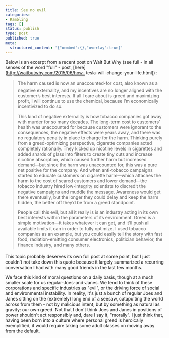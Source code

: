 ```yaml
---
title: See no evil
categories:
- Rambling
tags: []
status: publish
type: post
published: true
meta:
  structured_content: '{"oembed":{},"overlay":true}'
---
```


Below is an excerpt from a recent post on Wait But Why (see full - in all
senses of the word "full" - post, [here](http://waitbutwhy.com/2015/06/how-
tesla-will-change-your-life.html)) :

> The harm caused is now an unaccounted-for cost, also known as a negative
externality, and my incentives are no longer aligned with the customer’s best
interests. If all I care about is greed and maximizing profit, I will continue
to use the chemical, because I’m economically incentivized to do so.  
>  
> This kind of negative externality is how tobacco companies got away with
murder for so many decades. The long-term cost to customers’ health was
unaccounted for because customers were ignorant to the consequences, the
negative effects were years away, and there was no regulatory penalty in place
to charge for the harm. Thinking purely from a greed-optimizing perspective,
cigarette companies acted completely rationally. They kicked up nicotine
levels in cigarettes and added shards of glass into filters to create tiny
cuts and increase nicotine absorption, which caused further harm but increased
demand—but since the harm was unaccounted for, this was a pure net positive
for the company. And when anti-tobacco campaigns started to educate customers
on cigarette harm—which attaches the harm to the cost of scared customers and
lower demand—the tobacco industry hired low-integrity scientists to discredit
the negative campaigns and muddle the message. Awareness would get there
eventually, but the longer they could delay and keep the harm hidden, the
better off they’d be from a greed standpoint.  
>  
> People call this evil, but all it really is is an industry acting in its own
best interests within the parameters of its environment. Greed is a simple
motivation—it takes whatever it can get, and it’ll push all available limits
it can in order to fully optimize. I used tobacco companies as an example, but
you could easily tell the story with fast food, radiation-emitting consumer
electronics, politician behavior, the finance industry, and many others.

This topic probably deserves its own full post at some point, but I just
couldn't not take down this quote because it largely summarized a recurring
conversation I had with many good friends in the last few months.

We face this kind of moral questions on a daily basis, though at a much
smaller scale for us regular-Joes-and-Janes. We tend to think of these
corporations and specific industries as "evil", or the driving force of social
and environmental instability. In reality, it's just a bunch of regular Joes
and Janes sitting on the (extremely) long end of a seesaw, catapulting the
world across from them - not by malicious intent, but by something as natural
as gravity: our own greed. Not that I don't think Joes and Janes in positions
of power shouldn't act responsibly and, dare I say it, "morally". I just think
that, having been born into a culture where personal greed is heroically
exemplified, it would require taking some adult classes on moving away from
the default.
